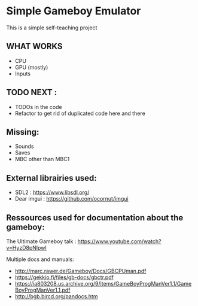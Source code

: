 Simple Gameboy Emulator
=========================

This is a simple self-teaching project

WHAT WORKS
----------

- CPU
- GPU (mostly)
- Inputs

TODO NEXT :
-----------
- TODOs in the code
- Refactor to get rid of duplicated code here and there


Missing:
--------

- Sounds
- Saves
- MBC other than MBC1

External librairies used:
---------------------

- SDL2 : https://www.libsdl.org/
- Dear imgui : https://github.com/ocornut/imgui

Ressources used for documentation about the gameboy:
--------------------

The Ultimate Gameboy talk : https://www.youtube.com/watch?v=HyzD8pNlpwI

Multiple docs and manuals:
- http://marc.rawer.de/Gameboy/Docs/GBCPUman.pdf
- https://gekkio.fi/files/gb-docs/gbctr.pdf
- https://ia803208.us.archive.org/9/items/GameBoyProgManVer1.1/GameBoyProgManVer1.1.pdf
- http://bgb.bircd.org/pandocs.htm

